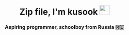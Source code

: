 <h1 align="center">Zip file, I'm kusook</a> 
<img src="https://i.pinimg.com/originals/0d/ac/06/0dac06a5332d13e2a4e2dc30ba0c6411.gif" height="32"/></h1>
<h3 align="center">Aspiring programmer, schoolboy from Russia 🇷🇺</h3>
